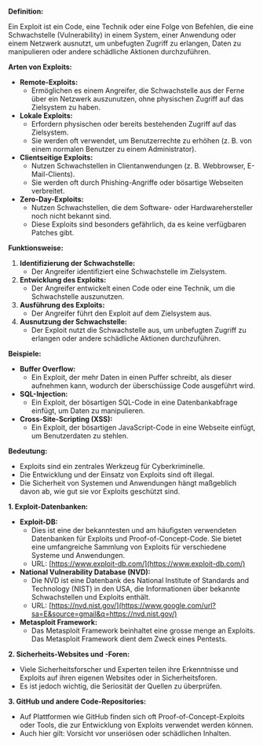 
**Definition:**

Ein Exploit ist ein Code, eine Technik oder eine Folge von Befehlen, die eine Schwachstelle (Vulnerability) in einem System, einer Anwendung oder einem Netzwerk ausnutzt, um unbefugten Zugriff zu erlangen, Daten zu manipulieren oder andere schädliche Aktionen durchzuführen.

**Arten von Exploits:**

- **Remote-Exploits:**
    - Ermöglichen es einem Angreifer, die Schwachstelle aus der Ferne über ein Netzwerk auszunutzen, ohne physischen Zugriff auf das Zielsystem zu haben.
- **Lokale Exploits:**
    - Erfordern physischen oder bereits bestehenden Zugriff auf das Zielsystem.
    - Sie werden oft verwendet, um Benutzerrechte zu erhöhen (z. B. von einem normalen Benutzer zu einem Administrator).
- **Clientseitige Exploits:**
    - Nutzen Schwachstellen in Clientanwendungen (z. B. Webbrowser, E-Mail-Clients).
    - Sie werden oft durch Phishing-Angriffe oder bösartige Webseiten verbreitet.
- **Zero-Day-Exploits:**
    - Nutzen Schwachstellen, die dem Software- oder Hardwarehersteller noch nicht bekannt sind.
    - Diese Exploits sind besonders gefährlich, da es keine verfügbaren Patches gibt.

**Funktionsweise:**

1. **Identifizierung der Schwachstelle:**
    - Der Angreifer identifiziert eine Schwachstelle im Zielsystem.
2. **Entwicklung des Exploits:**
    - Der Angreifer entwickelt einen Code oder eine Technik, um die Schwachstelle auszunutzen.
3. **Ausführung des Exploits:**
    - Der Angreifer führt den Exploit auf dem Zielsystem aus.
4. **Ausnutzung der Schwachstelle:**
    - Der Exploit nutzt die Schwachstelle aus, um unbefugten Zugriff zu erlangen oder andere schädliche Aktionen durchzuführen.

**Beispiele:**

- **Buffer Overflow:**
    - Ein Exploit, der mehr Daten in einen Puffer schreibt, als dieser aufnehmen kann, wodurch der überschüssige Code ausgeführt wird.
- **SQL-Injection:**
    - Ein Exploit, der bösartigen SQL-Code in eine Datenbankabfrage einfügt, um Daten zu manipulieren.
- **Cross-Site-Scripting (XSS):**
    - Ein Exploit, der bösartigen JavaScript-Code in eine Webseite einfügt, um Benutzerdaten zu stehlen.

**Bedeutung:**

- Exploits sind ein zentrales Werkzeug für Cyberkriminelle.
- Die Entwicklung und der Einsatz von Exploits sind oft illegal.
- Die Sicherheit von Systemen und Anwendungen hängt maßgeblich davon ab, wie gut sie vor Exploits geschützt sind.





**1. Exploit-Datenbanken:**

- **Exploit-DB:**
    - Dies ist eine der bekanntesten und am häufigsten verwendeten Datenbanken für Exploits und Proof-of-Concept-Code. Sie bietet eine umfangreiche Sammlung von Exploits für verschiedene Systeme und Anwendungen.
    - URL: [https://www.exploit-db.com/](https://www.exploit-db.com/)
- **National Vulnerability Database (NVD):**
    - Die NVD ist eine Datenbank des National Institute of Standards and Technology (NIST) in den USA, die Informationen über bekannte Schwachstellen und Exploits enthält.
    - URL: [https://nvd.nist.gov/](https://www.google.com/url?sa=E&source=gmail&q=https://nvd.nist.gov/)
- **Metasploit Framework:**
    - Das Metasploit Framework beinhaltet eine grosse menge an Exploits. Das Metasploit Framework dient dem Zweck eines Pentests.

**2. Sicherheits-Websites und -Foren:**

- Viele Sicherheitsforscher und Experten teilen ihre Erkenntnisse und Exploits auf ihren eigenen Websites oder in Sicherheitsforen.
- Es ist jedoch wichtig, die Seriosität der Quellen zu überprüfen.

**3. GitHub und andere Code-Repositories:**

- Auf Plattformen wie GitHub finden sich oft Proof-of-Concept-Exploits oder Tools, die zur Entwicklung von Exploits verwendet werden können.
- Auch hier gilt: Vorsicht vor unseriösen oder schädlichen Inhalten.
